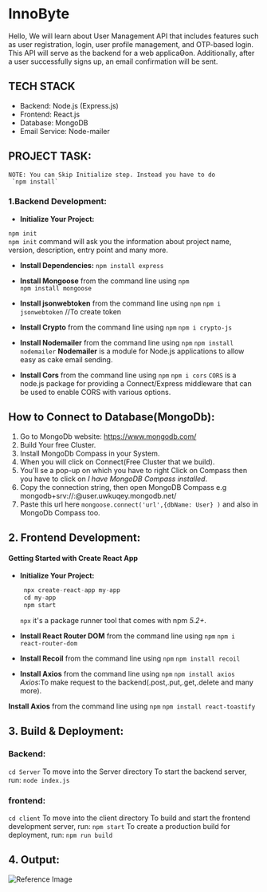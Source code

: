 # InnoByte

Hello, We will learn about User Management API that includes features such as user
registration, login, user profile management, and OTP-based login. This API will serve as the backend
for a web applicaƟon. Additionally, after a user successfully signs up, an email confirmation will be
sent.

## TECH STACK

+ Backend: Node.js (Express.js)
+ Frontend: React.js
+ Database: MongoDB 
+ Email Service: Node-mailer 

## PROJECT TASK:
    NOTE: You can Skip Initialize step. Instead you have to do 
     `npm install`
           
### 1.Backend Development: 
+ **Initialize Your Project:**

 `npm init`         
 `npm init` command will ask you the information about project name, version, description, entry point and many more.   

+ **Install Dependencies:**
 `npm install express`
        
+ **Install Mongoose** from the command line using `npm`       
 `npm install mongoose`

+ **Install jsonwebtoken** from the command line using `npm`
 `npm i jsonwebtoken`
        //To create token
+ **Install Crypto** from the command line using `npm`
 `npm i crypto-js`
     
+ **Install Nodemailer** from the command line using `npm`
  `npm install nodemailer`
  **Nodemailer** is a module for Node.js applications to allow easy as cake email sending.

+ **Install Cors** from the command line using `npm`
  `npm i cors`
  `CORS` is a node.js package for providing a Connect/Express middleware that can be used to enable CORS with various options.
       

## How to Connect to Database(MongoDb): 
   1. Go to MongoDb website: <https://www.mongodb.com/>
   2. Build Your free Cluster.
   3. Install MongoDb Compass in your System.
   4. When you will click on Connect(Free Cluster that we build).
   5. You'll se a pop-up on which you have to right Click on Compass then you have to click on *I have MongoDB Compass installed*.
   6. Copy the connection string, then open MongoDB Compass
      e.g mongodb+srv://<username>:<password>@user.uwkuqey.mongodb.net/
   7. Paste this url here `mongoose.connect('url',{dbName: User} )` and also in MongoDb Compass too.

## 2. Frontend Development:
   #### Getting Started with Create React App
+ **Initialize Your Project:**
   ```js
    npx create-react-app my-app
    cd my-app
    npm start
    ```
  `npx` it's a package runner tool that comes with npm *5.2+*. 
        
+ **Install React Router DOM** from the command line using `npm`
  `npm i react-router-dom`

+ **Install Recoil** from the command line using `npm`
  `npm install recoil`
       
+ **Install Axios** from the command line using `npm`
  `npm install axios`
  *Axios*:To make request to the backend(.post,.put,.get,.delete and many more).

**Install Axios** from the command line using `npm`
  `npm install react-toastify`
       

## 3. Build & Deployment:
 ### Backend: 
  `cd Server` To move into the Server directory
  To start the backend server, run:
  `node index.js`
 ### frontend:
  `cd client` To move into the client directory
  To build and start the frontend development server, run:
  `npm start`
  To create a production build for deployment, run:
  `npm run build`

## 4. Output:
![Reference Image](/screenshots/pic.png)
     
      




        
       

          
